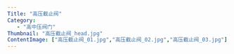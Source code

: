 ```yaml
---
Title: "高压截止阀"
Category:
   - "高中压阀门"
Thumbnail: "高压截止阀_head.jpg"
ContentImage: ["高压截止阀_01.jpg","高压截止阀_02.jpg","高压截止阀_03.jpg"]
---
```

